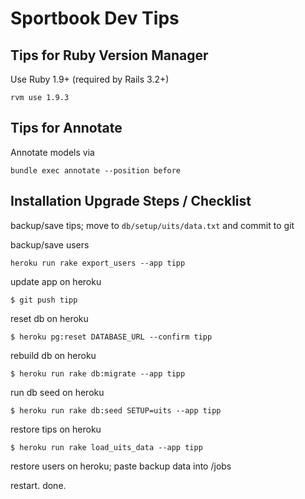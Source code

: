 # Sportbook Dev Tips


## Tips for Ruby Version Manager

Use Ruby 1.9+ (required by Rails 3.2+)

    rvm use 1.9.3

## Tips for Annotate

Annotate models via

    bundle exec annotate --position before



## Installation Upgrade Steps / Checklist


backup/save tips; move to `db/setup/uits/data.txt` and commit to git

backup/save users

    heroku run rake export_users --app tipp

update app on heroku

    $ git push tipp

reset db on heroku

    $ heroku pg:reset DATABASE_URL --confirm tipp

rebuild db on heroku

    $ heroku run rake db:migrate --app tipp

run db seed on heroku

    $ heroku run rake db:seed SETUP=uits --app tipp

restore tips on heroku

    $ heroku run rake load_uits_data --app tipp

restore users on heroku; paste backup data into /jobs

restart. done.

